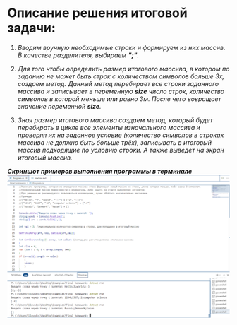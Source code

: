 # Описание решения итоговой задачи:
1. _Вводим вручную необходимые строки и формируем из них массив. В качестве разделителя, выбираем **";"**._

2. _Для того чтобы определить размер итогового массива, в котором по заданию не может быть строк с количеством символов больше 3х, создаем метод. Данный метод перебирает все строки заданного массива и записывает в переменную **size** число строк, количество символов в которой меньше или равно 3м. После чего вовращает значение переменной **size**._

3. _Зная размер итогового массива создаем метод, который будет перебирать в цикле все элементы изначального массива и проверяя их на заданное условие (количество символов в строках массива не должно быть больше трёх), записывать в итоговый массив подходящие по условию строки. А также выведет на экран итоговый массив._

***Скриншот примеров выполнения программы в терминале***
![screen](screen.png)
